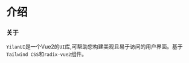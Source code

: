 # 介绍

### 关于

`YilanUI`是一个Vue2的`UI`库,可帮助您构建美观且易于访问的用户界面。基于`Tailwind CSS`和`radix-vue2`组件。
<!-- 
### 特性

- 特性一
- 特性二
- 特性三 -->
